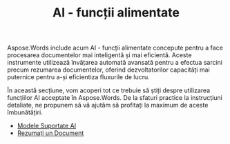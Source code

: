 ﻿---
title: AI - funcții alimentate
second_title: Aspose.Words pentru Java
articleTitle: AI - funcții alimentate
linktitle: AI - funcții alimentate
type: docs
weight: 25
description: "Aspose.Words pentru Java introduce instrumente alimentate de AI, cum ar fi rezumarea documentelor, pentru a spori eficiența. Aflați cum să utilizați AI - funcții alimentate cu sfaturi și îndrumări detaliate."
url: /ro/java/ai-powered-features/
timestamp: 2024-11-26-12-00-00
---

Aspose.Words include acum AI - funcții alimentate concepute pentru a face procesarea documentelor mai inteligentă și mai eficientă. Aceste instrumente utilizează învățarea automată avansată pentru a efectua sarcini precum rezumarea documentelor, oferind dezvoltatorilor capacități mai puternice pentru a-și eficientiza fluxurile de lucru.

În această secțiune, vom acoperi tot ce trebuie să știți despre utilizarea funcțiilor AI acceptate în Aspose.Words. De la sfaturi practice la instrucțiuni detaliate, ne propunem să vă ajutăm să profitați la maximum de aceste îmbunătățiri.

* [Modele Suportate AI ](/words/java/supported-ai-models/)
* [Rezumați un Document](/words/java/summarize-a-document/)

